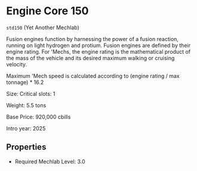 # Engine Core 150

`std150` (Yet Another Mechlab)

Fusion engines function by harnessing the power of a fusion reaction, running on light hydrogen and protium. Fusion engines are defined by their engine rating. For 'Mechs, the engine rating is the mathematical product of the mass of the vehicle and its desired maximum walking or cruising velocity.

Maximum 'Mech speed is calculated according to (engine rating / max tonnage) * 16.2

Size: Critical slots: 1

Weight: 5.5 tons

Base Price: 920,000 cbills

Intro year: 2025

## Properties
* Required Mechlab Level: 3.0 
